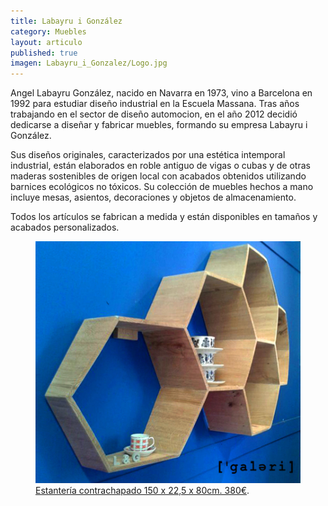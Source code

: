 ```yaml
---
title: Labayru i González
category: Muebles
layout: articulo
published: true
imagen: Labayru_i_Gonzalez/Logo.jpg
---
```


Angel Labayru González, nacido en Navarra en 1973, vino a Barcelona en 1992 para estudiar diseño industrial en la Escuela Massana. Tras años trabajando en el sector de diseño automocion, en el año 2012 decidió dedicarse a diseñar y fabricar muebles, formando su empresa Labayru i González.

Sus diseños originales, caracterizados por una estética intemporal industrial, están elaborados en roble antiguo de vigas o cubas y de otras maderas sostenibles de origen local con acabados obtenidos utilizando barnices ecológicos no tóxicos.
Su colección de muebles hechos a mano incluye mesas, asientos, decoraciones y objetos de almacenamiento.

Todos los artículos se fabrican a medida y están disponibles en tamaños y acabados personalizados.

<figure>
	<a href="/images/Labayru_i_Gonzalez/Prestatgeria.jpg"><img src="/images/Labayru_i_Gonzalez/Prestatgeria.jpg"></a>
	<figcaption><a href="Estantería"
    title="Estantería contrachapado 150x22,5x80cm. 380€">Estantería contrachapado 150 x 22,5 x 80cm. 380€</a>.</figcaption>
</figure>

